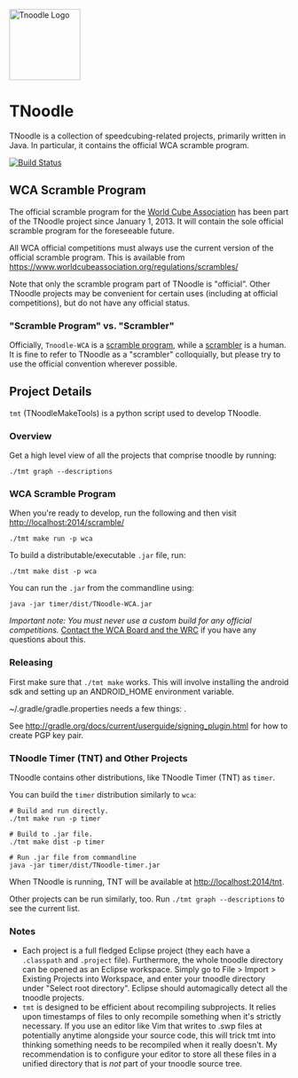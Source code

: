 <img src="./winstone/src_tnoodle_resources/icons/tnoodle_logo_1024.png" alt="Tnoodle Logo" height="128px"/>

# TNoodle

TNoodle is a collection of speedcubing-related projects, primarily written in Java. In particular, it contains the official WCA scramble program.

[![Build Status](https://travis-ci.org/cubing/tnoodle.png?branch=master)](https://travis-ci.org/cubing/tnoodle)


## WCA Scramble Program

The official scramble program for the [World Cube Association](https://www.worldcubeassociation.org/) has been part of the TNoodle project since January 1, 2013. It will contain the sole official scramble program for the foreseeable future.

All WCA official competitions must always use the current version of the official scramble program. This is available from <https://www.worldcubeassociation.org/regulations/scrambles/>

Note that only the scramble program part of TNoodle is "official". Other TNoodle projects may be convenient for certain uses (including at official competitions), but do not have any official status.


### "Scramble Program" vs. "Scrambler"

Officially, `Tnoodle-WCA` is a [scramble program](https://www.worldcubeassociation.org/regulations/#4f), while a [scrambler](https://www.worldcubeassociation.org/regulations/#A2b) is a human. It is fine to refer to TNoodle as a "scrambler" colloquially, but please try to use the official convention wherever possible.


## Project Details

`tmt` (TNoodleMakeTools) is a python script used to develop TNoodle.


### Overview

Get a high level view of all the projects that comprise tnoodle by running:

    ./tmt graph --descriptions


### WCA Scramble Program

When you're ready to develop, run the following and then visit <http://localhost:2014/scramble/>

    ./tmt make run -p wca

To build a distributable/executable `.jar` file, run:

    ./tmt make dist -p wca

You can run the `.jar` from the commandline using:

    java -jar timer/dist/TNoodle-WCA.jar

*Important note: You must never use a custom build for any official competitions.* [Contact the WCA Board and the WRC](https://www.worldcubeassociation.org/contact) if you have any questions about this.

### Releasing

First make sure that `./tmt make` works. This will involve installing the
android sdk and setting up an ANDROID_HOME environment variable.

~/.gradle/gradle.properties needs a few things: .

See http://gradle.org/docs/current/userguide/signing_plugin.html for how to
create PGP key pair.

### TNoodle Timer (TNT) and Other Projects

TNoodle contains other distributions, like TNoodle Timer (TNT) as `timer`.

You can build the `timer` distribution similarly to `wca`:

    # Build and run directly.
    ./tmt make run -p timer

    # Build to .jar file.
    ./tmt make dist -p timer

    # Run .jar file from commandline
    java -jar timer/dist/TNoodle-timer.jar

When TNoodle is running, TNT will be available at <http://localhost:2014/tnt>.

Other projects can be run similarly, too. Run `./tmt graph --descriptions` to see the current list.

### Notes

- Each project is a full fledged Eclipse project (they each have a `.classpath` and `.project` file). Furthermore, the whole tnoodle directory can be opened as an Eclipse workspace. Simply go to File > Import > Existing Projects into Workspace, and enter your tnoodle directory under "Select root directory". Eclipse should automagically detect all the tnoodle projects.
- `tmt` is designed to be efficient about recompiling subprojects. It relies upon timestamps of files to only recompile something when it's strictly necessary. If you use an editor like Vim that writes to .swp files at potentially anytime alongside your source code, this will trick tmt into thinking something needs to be recompiled when it really doesn't. My recommendation is to configure your editor to store all these files in a unified directory that is *not* part of your tnoodle source tree.
